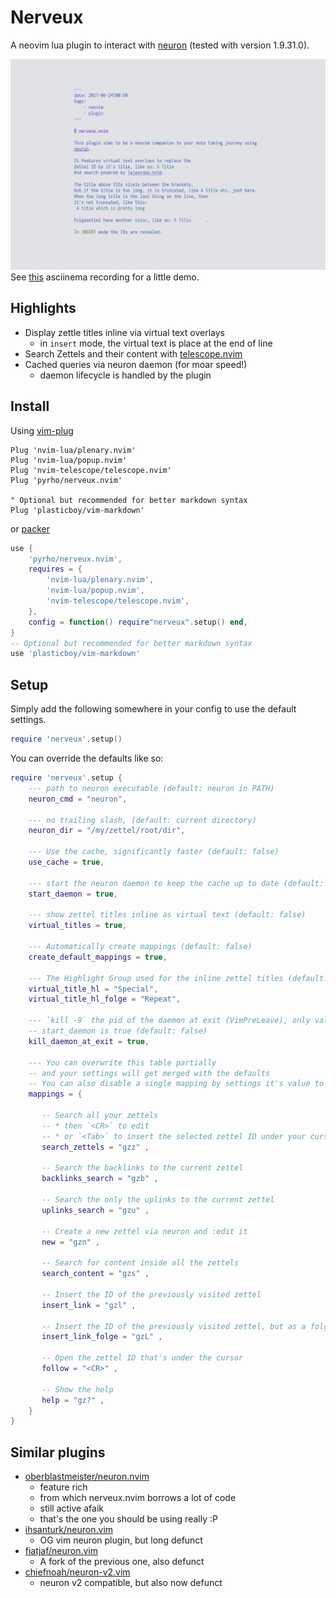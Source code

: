 # Nerveux

A neovim lua plugin to interact with [neuron](http://neuron.zettel.page) (tested with version 1.9.31.0).

![nerveux_normal](https://github.com/pyrho/static-imgs/raw/master/nerveux.jpeg)
See [this](https://asciinema.org/a/422065) asciinema recording for a little demo.

## Highlights

- Display zettle titles inline via virtual text overlays
    - in `insert` mode, the virtual text is place at the end of line
- Search Zettels and their content with [telescope.nvim](https://github.com/nvim-telescope/telescope.nvim)
- Cached queries via neuron daemon (for moar speed!)
    - daemon lifecycle is handled by the plugin

## Install
Using [vim-plug](https://github.com/junegunn/vim-plug)

```vimL
Plug 'nvim-lua/plenary.nvim'
Plug 'nvim-lua/popup.nvim'
Plug 'nvim-telescope/telescope.nvim'
Plug 'pyrho/nerveux.nvim'

" Optional but recommended for better markdown syntax
Plug 'plasticboy/vim-markdown'
```

or [packer](https://github.com/wbthomason/packer.nvim/)

```lua
use {
    'pyrho/nerveux.nvim',
    requires = {
        'nvim-lua/plenary.nvim',
        'nvim-lua/popup.nvim',
        'nvim-telescope/telescope.nvim',
    },
    config = function() require"nerveux".setup() end,
}
-- Optional but recommended for better markdown syntax
use 'plasticboy/vim-markdown'
```

## Setup

Simply add the following somewhere in your config to use the default settings.

```lua
require 'nerveux'.setup()
```

You can override the defaults like so:

```lua
require 'nerveux'.setup {
    --- path to neuron executable (default: neuron in PATH)
    neuron_cmd = "neuron",

    --- no trailing slash, (default: current directory)
    neuron_dir = "/my/zettel/root/dir",

    --- Use the cache, significantly faster (default: false)
    use_cache = true,

    --- start the neuron daemon to keep the cache up to date (default: false)
    start_daemon = true,

    --- show zettel titles inline as virtual text (default: false)
    virtual_titles = true,

    --- Automatically create mappings (default: false)
    create_default_mappings = true,

    --- The Highlight Group used for the inline zettel titles (default: Special)
    virtual_title_hl = "Special",
    virtual_title_hl_folge = "Repeat",

    --- `kill -9` the pid of the daemon at exit (VimPreLeave), only valid is
    -- start_daemon is true (default: false)
    kill_daemon_at_exit = true,

    --- You can overwrite this table partially
    -- and your settings will get merged with the defaults
    -- You can also disable a single mapping by settings it's value to an empty string.
    mappings = {

       -- Search all your zettels
       -- * then `<CR>` to edit
       -- * or `<Tab>` to insert the selected zettel ID under your cursor
       search_zettels = "gzz" ,

       -- Search the backlinks to the current zettel 
       backlinks_search = "gzb" ,

       -- Search the only the uplinks to the current zettel 
       uplinks_search = "gzu" ,

       -- Create a new zettel via neuron and :edit it
       new = "gzn" ,

       -- Search for content inside all the zettels
       search_content = "gzs" ,

       -- Insert the ID of the previously visited zettel
       insert_link = "gzl" ,

       -- Insert the ID of the previously visited zettel, but as a folgezettel
       insert_link_folge = "gzL" ,

       -- Open the zettel ID that's under the cursor
       follow = "<CR>" ,

       -- Show the help
       help = "gz?" ,
    }
}
```

## Similar plugins

- [oberblastmeister/neuron.nvim](https://github.com/oberblastmeister/neuron.nvim)
    - feature rich
    - from which nerveux.nvim borrows a lot of code
    - still active afaik
    - that's the one you should be using really :P
- [ihsanturk/neuron.vim](https://github.com/ihsanturk/neuron.vim)
    - OG vim neuron plugin, but long defunct
- [fiatjaf/neuron.vim](https://github.com/fiatjaf/neuron.vim)
    - A fork of the previous one, also defunct
- [chiefnoah/neuron-v2.vim](https://github.com/chiefnoah/neuron-v2.vim)
    - neuron v2 compatible, but also now defunct
